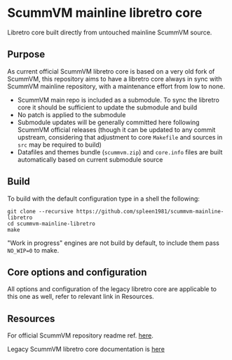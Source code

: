 # ScummVM mainline libretro core

Libretro core built directly from untouched mainline ScummVM source.

## Purpose
As current official ScummVM libretro core is based on a very old fork of ScummVM, this repository aims to have a libretro core always in sync with ScummVM mainline repository, with a maintenance effort from low to none.
* ScummVM main repo is included as a submodule. To sync the libretro core it should be sufficient to update the submodule and build
* No patch is applied to the submodule
* Submodule updates will be generally committed here following ScummVM official releases (though it can be updated to any commit upstream, considering that adjustment to core `Makefile` and sources in `src` may be required to build)
* Datafiles and themes bundle (`scummvm.zip`) and `core.info` files are built automatically based on current submodule source

## Build
To build with the default configuration type in a shell the following:
```
git clone --recursive https://github.com/spleen1981/scummvm-mainline-libretro
cd scummvm-mainline-libretro
make
```
"Work in progress" engines are not build by default, to include them pass `NO_WIP=0` to make.

## Core options and configuration
All options and configuration of the legacy libretro core are applicable to this one as well, refer to relevant link in Resources.

## Resources
For official ScummVM repository readme ref. [here](https://github.com/scummvm/scummvm#readme).

Legacy ScummVM libretro core documentation is [here](https://github.com/scummvm/scummvm#readme)
